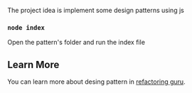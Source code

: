 The project idea is implement some design patterns using js

### `node index`

Open the pattern's folder and run the index file

## Learn More

You can learn more about desing pattern in [refactoring guru](https://refactoring.guru/design-patterns/catalog).
